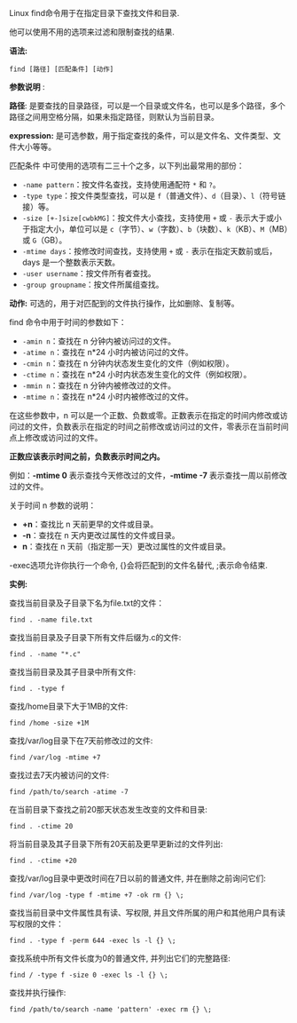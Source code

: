 Linux find命令用于在指定目录下查找文件和目录.

他可以使用不用的选项来过滤和限制查找的结果.

**语法:**

```
find [路径] [匹配条件] [动作]
```

**参数说明** :

**路径**: 是要查找的目录路径，可以是一个目录或文件名，也可以是多个路径，多个路径之间用空格分隔，如果未指定路径，则默认为当前目录。

**expression:** 是可选参数，用于指定查找的条件，可以是文件名、文件类型、文件大小等等。

匹配条件 中可使用的选项有二三十个之多，以下列出最常用的部份：

- `-name pattern`：按文件名查找，支持使用通配符 `*` 和 `?`。
- `-type type`：按文件类型查找，可以是 `f`（普通文件）、`d`（目录）、`l`（符号链接）等。
- `-size [+-]size[cwbkMG]`：按文件大小查找，支持使用 `+` 或 `-` 表示大于或小于指定大小，单位可以是 `c`（字节）、`w`（字数）、`b`（块数）、`k`（KB）、`M`（MB）或 `G`（GB）。
- `-mtime days`：按修改时间查找，支持使用 `+` 或 `-` 表示在指定天数前或后，days 是一个整数表示天数。
- `-user username`：按文件所有者查找。
- `-group groupname`：按文件所属组查找。

**动作:** 可选的，用于对匹配到的文件执行操作，比如删除、复制等。

find 命令中用于时间的参数如下：

- `-amin n`：查找在 n 分钟内被访问过的文件。
- `-atime n`：查找在 n*24 小时内被访问过的文件。
- `-cmin n`：查找在 n 分钟内状态发生变化的文件（例如权限）。
- `-ctime n`：查找在 n*24 小时内状态发生变化的文件（例如权限）。
- `-mmin n`：查找在 n 分钟内被修改过的文件。
- `-mtime n`：查找在 n*24 小时内被修改过的文件。

在这些参数中，n 可以是一个正数、负数或零。正数表示在指定的时间内修改或访问过的文件，负数表示在指定的时间之前修改或访问过的文件，零表示在当前时间点上修改或访问过的文件。

**正数应该表示时间之前，负数表示时间之内。**

例如：**-mtime 0** 表示查找今天修改过的文件，**-mtime -7** 表示查找一周以前修改过的文件。

关于时间 n 参数的说明：

- **+n**：查找比 n 天前更早的文件或目录。
- **-n**：查找在 n 天内更改过属性的文件或目录。
- **n**：查找在 n 天前（指定那一天）更改过属性的文件或目录。



-exec选项允许你执行一个命令, {}会将匹配到的文件名替代, \;表示命令结束.

 

**实例:**

查找当前目录及子目录下名为file.txt的文件：

```
find . -name file.txt
```

查找当前目录及子目录下所有文件后缀为.c的文件:

```
find . -name "*.c"
```

查找当前目录及其子目录中所有文件:

```
find . -type f
```

查找/home目录下大于1MB的文件:

```
find /home -size +1M
```

查找/var/log目录下在7天前修改过的文件:

```
find /var/log -mtime +7
```

查找过去7天内被访问的文件:

```
find /path/to/search -atime -7
```

在当前目录下查找之前20那天状态发生改变的文件和目录:

```
find . -ctime 20
```

将当前目录及其子目录下所有20天前及更早更新过的文件列出:

```
find . -ctime +20
```

查找/var/log目录中更改时间在7日以前的普通文件, 并在删除之前询问它们:

```
find /var/log -type f -mtime +7 -ok rm {} \;
```

查找当前目录中文件属性具有读、写权限, 并且文件所属的用户和其他用户具有读写权限的文件：

```
find . -type f -perm 644 -exec ls -l {} \;
```

查找系统中所有文件长度为0的普通文件, 并列出它们的完整路径:

```
find / -type f -size 0 -exec ls -l {} \;
```

查找并执行操作:

```
find /path/to/search -name 'pattern' -exec rm {} \;
```


